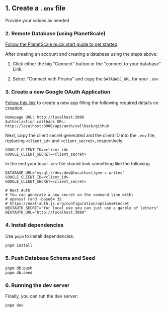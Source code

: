 ## 1. Create a `.env` file

Provide your values as needed

### 2. Remote Database (using PlanetScale)

[Follow the PlanetScale quick start guide to get started](https://planetscale.com/docs/prisma/prisma-quickstart)

After creating an account and creating a database using the steps above:

1. Click either the big "Connect" button or the "connect to your database" Link.

2. Select "Connect with Prisma" and copy the `DATABASE_URL` for your `.env`

### 3. Create a new Google OAuth Application

[Follow this link](https://support.google.com/cloud/answer/6158849?hl=en) to create a new app filling the following required
details on creation:

```
Homepage URL: http://localhost:3000
Authorization callback URL: http://localhost:3000/api/auth/callback/github
```

Next, copy the client secret generated and the client ID into the `.env` file,
replacing `<client_id>` and `<client_secret>`, respectively:

```
GOOGLE_CLIENT_ID=<client_id>
GOOGLE_CLIENT_SECRET=<client_secret>
```

In the end your local `.env` file should look something like the following

```
DATABASE_URL="mysql://dev:dev@localhost/gen-z-writes"
GOOGLE_CLIENT_ID=<client_id>
GOOGLE_CLIENT_SECRET=<client_secret>

# Next Auth
# You can generate a new secret on the command line with:
# openssl rand -base64 32
# https://next-auth.js.org/configuration/options#secret
NEXTAUTH_SECRET="for local use you can just use a garble of letters"
NEXTAUTH_URL="http://localhost:3000"
```

### 4. Install dependencies

Use `pnpm` to install dependencies.

```
pnpm install
```

### 5. Push Database Schema and Seed

```
pnpm db:push
pnpm db:seed
```

### 6. Running the dev server

Finally, you can run the dev server:

```
pnpm dev
```
